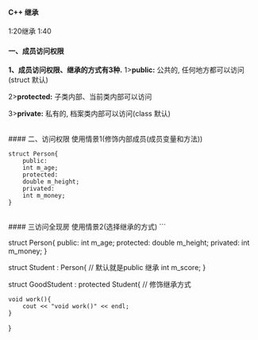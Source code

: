 #### C++ 继承

1:20继承
1:40



#### 一、成员访问权限

**1、成员访问权限、继承的方式有3种.**
1>**public:** 公共的, 任何地方都可以访问(struct 默认)

2>**protected:** 子类内部、当前类内部可以访问

3>**private:** 私有的, 档案类内部可以访问(class 默认)



<br>
#### 二、访问权限 使用情景1(修饰内部成员(成员变量和方法))
 
```
struct Person{
    public:
    int m_age;
    protected:
    double m_height;
    privated:
    int m_money;
}
```


<br>
#### 三访问全现房 使用情景2(选择继承的方式)
```

struct Person{
    public:
    int m_age;
    protected:
    double m_height;
    privated:
    int m_money;
}


struct Student : Person{ // 默认就是public 继承
    int m_score;
}

struct GoodStudent : protected Student{ // 修饰继承方式

    void work(){
        cout << "void work()" << endl;
    }
}
```
















